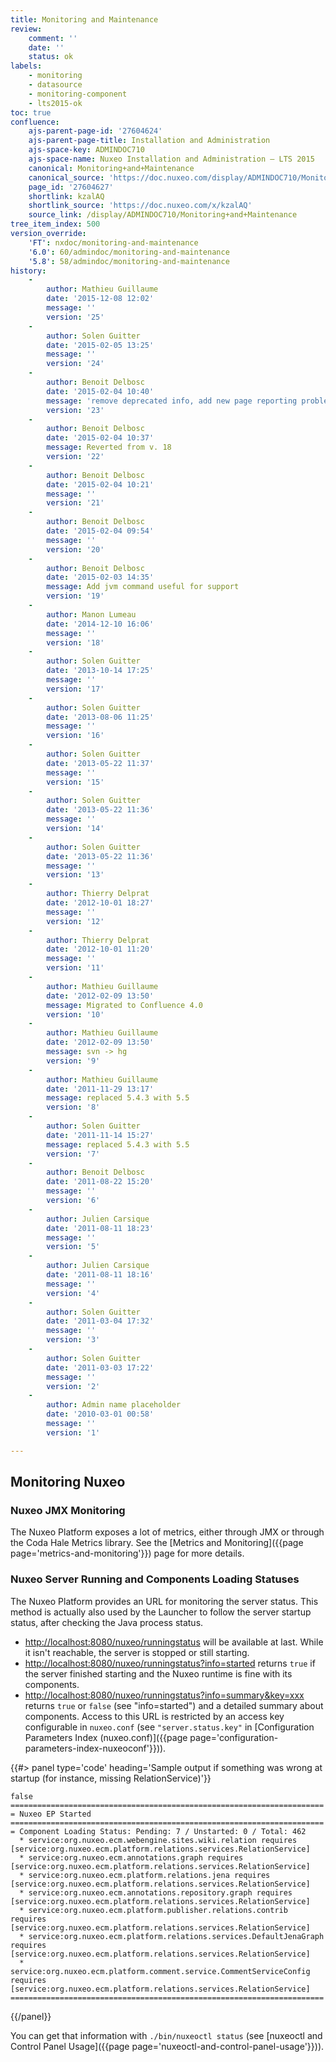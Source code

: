 ```yaml
---
title: Monitoring and Maintenance
review:
    comment: ''
    date: ''
    status: ok
labels:
    - monitoring
    - datasource
    - monitoring-component
    - lts2015-ok
toc: true
confluence:
    ajs-parent-page-id: '27604624'
    ajs-parent-page-title: Installation and Administration
    ajs-space-key: ADMINDOC710
    ajs-space-name: Nuxeo Installation and Administration — LTS 2015
    canonical: Monitoring+and+Maintenance
    canonical_source: 'https://doc.nuxeo.com/display/ADMINDOC710/Monitoring+and+Maintenance'
    page_id: '27604627'
    shortlink: kzalAQ
    shortlink_source: 'https://doc.nuxeo.com/x/kzalAQ'
    source_link: /display/ADMINDOC710/Monitoring+and+Maintenance
tree_item_index: 500
version_override:
    'FT': nxdoc/monitoring-and-maintenance
    '6.0': 60/admindoc/monitoring-and-maintenance
    '5.8': 58/admindoc/monitoring-and-maintenance
history:
    -
        author: Mathieu Guillaume
        date: '2015-12-08 12:02'
        message: ''
        version: '25'
    -
        author: Solen Guitter
        date: '2015-02-05 13:25'
        message: ''
        version: '24'
    -
        author: Benoit Delbosc
        date: '2015-02-04 10:40'
        message: 'remove deprecated info, add new page reporting problem'
        version: '23'
    -
        author: Benoit Delbosc
        date: '2015-02-04 10:37'
        message: Reverted from v. 18
        version: '22'
    -
        author: Benoit Delbosc
        date: '2015-02-04 10:21'
        message: ''
        version: '21'
    -
        author: Benoit Delbosc
        date: '2015-02-04 09:54'
        message: ''
        version: '20'
    -
        author: Benoit Delbosc
        date: '2015-02-03 14:35'
        message: Add jvm command useful for support
        version: '19'
    -
        author: Manon Lumeau
        date: '2014-12-10 16:06'
        message: ''
        version: '18'
    -
        author: Solen Guitter
        date: '2013-10-14 17:25'
        message: ''
        version: '17'
    -
        author: Solen Guitter
        date: '2013-08-06 11:25'
        message: ''
        version: '16'
    -
        author: Solen Guitter
        date: '2013-05-22 11:37'
        message: ''
        version: '15'
    -
        author: Solen Guitter
        date: '2013-05-22 11:36'
        message: ''
        version: '14'
    -
        author: Solen Guitter
        date: '2013-05-22 11:36'
        message: ''
        version: '13'
    -
        author: Thierry Delprat
        date: '2012-10-01 18:27'
        message: ''
        version: '12'
    -
        author: Thierry Delprat
        date: '2012-10-01 11:20'
        message: ''
        version: '11'
    -
        author: Mathieu Guillaume
        date: '2012-02-09 13:50'
        message: Migrated to Confluence 4.0
        version: '10'
    -
        author: Mathieu Guillaume
        date: '2012-02-09 13:50'
        message: svn -> hg
        version: '9'
    -
        author: Mathieu Guillaume
        date: '2011-11-29 13:17'
        message: replaced 5.4.3 with 5.5
        version: '8'
    -
        author: Solen Guitter
        date: '2011-11-14 15:27'
        message: replaced 5.4.3 with 5.5
        version: '7'
    -
        author: Benoit Delbosc
        date: '2011-08-22 15:20'
        message: ''
        version: '6'
    -
        author: Julien Carsique
        date: '2011-08-11 18:23'
        message: ''
        version: '5'
    -
        author: Julien Carsique
        date: '2011-08-11 18:16'
        message: ''
        version: '4'
    -
        author: Solen Guitter
        date: '2011-03-04 17:32'
        message: ''
        version: '3'
    -
        author: Solen Guitter
        date: '2011-03-03 17:22'
        message: ''
        version: '2'
    -
        author: Admin name placeholder
        date: '2010-03-01 00:58'
        message: ''
        version: '1'

---
```

## Monitoring Nuxeo

### Nuxeo JMX Monitoring

The Nuxeo Platform exposes a lot of metrics, either through JMX or through the Coda Hale Metrics library. See the&nbsp;[Metrics and Monitoring]({{page page='metrics-and-monitoring'}}) page for more details.

### Nuxeo Server Running and Components Loading Statuses

The Nuxeo Platform provides an URL for monitoring the server status. This method is actually also used by the Launcher to follow the server startup status, after checking the Java process status.

*   [http://localhost:8080/nuxeo/runningstatus](http://localhost:8080/nuxeo/runningstatus) will be available at last. While it isn't reachable, the server is stopped or still starting.
*   [http://localhost:8080/nuxeo/runningstatus?info=started](http://localhost:8080/nuxeo/runningstatus?info=started) returns `true` if the server finished starting and the Nuxeo runtime is fine with its components.
*   [http://localhost:8080/nuxeo/runningstatus?info=summary&key=xxx](http://localhost:8080/nuxeo/runningstatus?info=summary&key=xxx) returns `true` or `false` (see "info=started") and a detailed summary about components. Access to this URL is restricted by an access key configurable in `nuxeo.conf` (see `"server.status.key"` in [Configuration Parameters Index (nuxeo.conf)]({{page page='configuration-parameters-index-nuxeoconf'}})).

{{#> panel type='code' heading='Sample output if something was wrong at startup (for instance, missing RelationService)'}}

```
false
======================================================================
= Nuxeo EP Started
======================================================================
= Component Loading Status: Pending: 7 / Unstarted: 0 / Total: 462
  * service:org.nuxeo.ecm.webengine.sites.wiki.relation requires [service:org.nuxeo.ecm.platform.relations.services.RelationService]
  * service:org.nuxeo.ecm.annotations.graph requires [service:org.nuxeo.ecm.platform.relations.services.RelationService]
  * service:org.nuxeo.ecm.platform.relations.jena requires [service:org.nuxeo.ecm.platform.relations.services.RelationService]
  * service:org.nuxeo.ecm.annotations.repository.graph requires [service:org.nuxeo.ecm.platform.relations.services.RelationService]
  * service:org.nuxeo.ecm.platform.publisher.relations.contrib requires [service:org.nuxeo.ecm.platform.relations.services.RelationService]
  * service:org.nuxeo.ecm.platform.relations.services.DefaultJenaGraph requires [service:org.nuxeo.ecm.platform.relations.services.RelationService]
  * service:org.nuxeo.ecm.platform.comment.service.CommentServiceConfig requires [service:org.nuxeo.ecm.platform.relations.services.RelationService]
======================================================================

```

{{/panel}}

You can get that information with `./bin/nuxeoctl status` (see [nuxeoctl and Control Panel Usage]({{page page='nuxeoctl-and-control-panel-usage'}})).

&nbsp;
